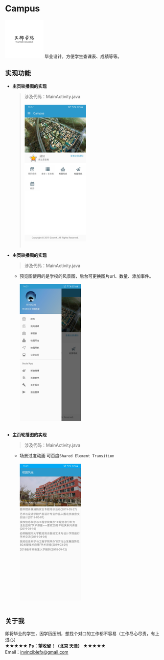 # Campus

<img width="125" height="125" src="https://github.com/ZoomZFX/Campus/blob/master/ic_launcher_foreground.png"/>
毕业设计，方便学生查课表、成绩等等。
<br>

实现功能
----
* **主页轮播图的实现**
  > 涉及代码：MainActivity.java
  <br><br><img width="200px" style="max-width:100%;" src="https://github.com/ZoomZFX/Campus/blob/master/161744_Campus.jpg"/>
<br><br>

* **主页轮播图的实现**
  > 涉及代码：MainActivity.java
  * 预览图使用的是学校的风景图，后台可更换图片url、数量、添加事件。
  <br><br><img width="200px" style="max-width:100%;" src="https://github.com/ZoomZFX/Campus/blob/master/162101_Campus.jpg"/>
<br><br>

* **主页轮播图的实现**
  > 涉及代码：MainActivity.java
  * 场景过度动画 可百度`Shared Element Transition`
  <br><br><img width="200px" style="max-width:100%;" src="https://github.com/ZoomZFX/Campus/blob/master/162128_Campus.jpg"/>
<br><br>

关于我
----
即将毕业的学生，因学历压制，想找个对口的工作都不容易（工作尽心尽责，有上进心）   
<br>★★★★★   **Ps：望收留！（北京 天津）**   ★★★★★
<br>Email：invinciblefx@gmail.com
